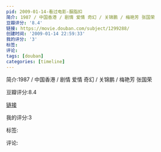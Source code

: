 ```yaml
---
pid: 2009-01-14-看过电影-胭脂扣
简介: 1987 / 中国香港 / 剧情 爱情 奇幻 / 关锦鹏 / 梅艳芳 张国荣
豆瓣评分: '8.4'
链接: https://movie.douban.com/subject/1299288/
创建时间: '2009-01-14 22:59:33'
我的评分: '3'
标签:
评论:
tags: [douban]
categories: [timeline]
---
```

简介:1987 / 中国香港 / 剧情 爱情 奇幻 / 关锦鹏 / 梅艳芳 张国荣

豆瓣评分:8.4

[链接](https://movie.douban.com/subject/1299288/)

我的评分:3

标签:

评论:

